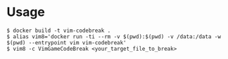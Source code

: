 # Usage

    $ docker build -t vim-codebreak .
    $ alias vim8='docker run -ti --rm -v $(pwd):$(pwd) -v /data:/data -w $(pwd) --entrypoint vim vim-codebreak'
    $ vim8 -c VimGameCodeBreak <your_target_file_to_break> 

